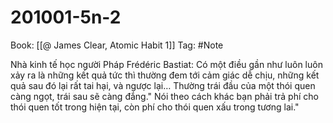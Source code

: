 # 201001-5n-2

Book: [[@ James Clear, Atomic Habit 1]]
Tag: #Note

Nhà kinh tế học người Pháp Frédéric Bastiat: Có một điều gần như luôn luôn xảy ra là những kết quả tức thì thường đem tới cảm giác dễ chịu, những kết quả sau đó lại rất tai hại, và ngược lại… Thường trái đầu của một thói quen càng ngọt, trái sau sẽ càng đắng." Nói theo cách khác bạn phải trả phí cho thói quen tốt trong hiện tại, còn phí cho thói quen xấu trong tương lai."